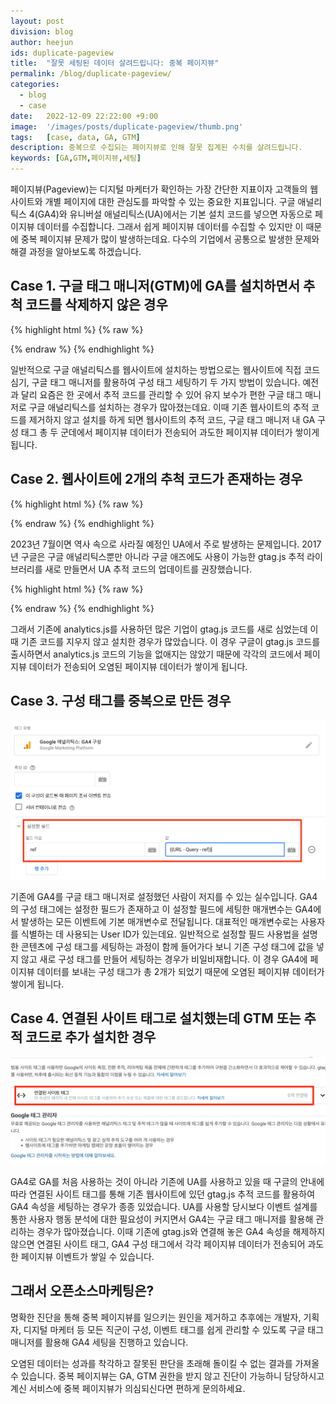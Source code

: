 ```yaml
---
layout: post
division: blog
author: heejun
ids: duplicate-pageview
title:  "잘못 세팅된 데이터 살려드립니다: 중복 페이지뷰"
permalink: /blog/duplicate-pageview/
categories:
  - blog
  - case
date:   2022-12-09 22:22:00 +9:00
image:  '/images/posts/duplicate-pageview/thumb.png'
tags:   [case, data, GA, GTM]
description: 중복으로 수집되는 페이지뷰로 인해 잘못 집계된 수치를 살려드립니다.
keywords: [GA,GTM,페이지뷰,세팅]
---
```


페이지뷰(Pageview)는 디지털 마케터가 확인하는 가장 간단한 지표이자 고객들의 웹사이트와 개별 페이지에 대한 관심도를 파악할 수 있는 중요한 지표입니다. 구글 애널리틱스 4(GA4)와 유니버설 애널리틱스(UA)에서는 기본 설치 코드를 넣으면 자동으로 페이지뷰 데이터를 수집합니다. 그래서 쉽게 페이지뷰 데이터를 수집할 수 있지만 이 때문에 중복 페이지뷰 문제가 많이 발생하는데요. 다수의 기업에서 공통으로 발생한 문제와 해결 과정을 알아보도록 하겠습니다.

## Case 1. 구글 태그 매니저(GTM)에 GA를 설치하면서 추척 코드를 삭제하지 않은 경우

{% highlight html %}
{% raw %}

<!-- Google tag (gtag.js) -->
<script async src="https://www.googletagmanager.com/gtag/js?id=G-XXXXXXXXXX"></script>
<script>
  window.dataLayer = window.dataLayer || [];
  function gtag(){dataLayer.push(arguments);}
  gtag('js', new Date());

  gtag('config', 'G-XXXXXXXXXX');
</script>

{% endraw %}
{% endhighlight %}

일반적으로 구글 애널리틱스를 웹사이트에 설치하는 방법으로는 웹사이트에 직접 코드 심기, 구글 태그 매니저를 활용하여 구성 태그 세팅하기 두 가지 방법이 있습니다. 예전과 달리 요즘은 한 곳에서 추적 코드를 관리할 수 있어 유지 보수가 편한 구글 태그 매니저로 구글 애널리틱스를 설치하는 경우가 많아졌는데요. 이때 기존 웹사이트의 추적 코드를 제거하지 않고 설치를 하게 되면 웹사이트의 추적 코드, 구글 태그 매니저 내 GA 구성 태그 총 두 군데에서 페이지뷰 데이터가 전송되어 과도한 페이지뷰 데이터가 쌓이게 됩니다.

## Case 2. 웹사이트에 2개의 추척 코드가 존재하는 경우

{% highlight html %}
{% raw %}

<!-- Google Analytics -->
<script>
  (function(i,s,o,g,r,a,m){i['GoogleAnalyticsObject']=r;i[r]=i[r]||function(){
  (i[r].q=i[r].q||[]).push(arguments)},i[r].l=1*new Date();a=s.createElement(o),
  m=s.getElementsByTagName(o)[0];a.async=1;a.src=g;m.parentNode.insertBefore(a,m)
  })(window,document,'script','https://www.google-analytics.com/analytics.js','ga');

  ga('create', 'UA-XXXXXXXXXX-1', 'auto');
  ga('send', 'pageview');
</script>
<!-- End Google Analytics -->

{% endraw %}
{% endhighlight %}

2023년 7월이면 역사 속으로 사라질 예정인 UA에서 주로 발생하는 문제입니다. 2017년 구글은 구글 애널리틱스뿐만 아니라 구글 애즈에도 사용이 가능한 gtag.js 추적 라이브러리를 새로 만들면서 UA 추적 코드의 업데이트를 권장했습니다.

{% highlight html %}
{% raw %}

<!-- Google tag (gtag.js) -->
<script async src="https://www.googletagmanager.com/gtag/js?id=UA-XXXXXXXXXX-1"></script>
<script>
  window.dataLayer = window.dataLayer || [];
  function gtag(){dataLayer.push(arguments);}
  gtag('js', new Date());

  gtag('config', 'UA-XXXXXXXXXX-1');
</script>

{% endraw %}
{% endhighlight %}

그래서 기존에 analytics.js를 사용하던 많은 기업이 gtag.js 코드를 새로 심었는데 이때 기존 코드를 지우지 않고 설치한 경우가 많았습니다. 이 경우 구글이 gtag.js 코드를 출시하면서 analytics.js 코드의 기능을 없애지는 않았기 때문에 각각의 코드에서 페이지뷰 데이터가 전송되어 오염된 페이지뷰 데이터가 쌓이게 됩니다.

## Case 3. 구성 태그를 중복으로 만든 경우

![GTM 구성 태그](/images/posts/duplicate-pageview/01.png)

기존에 GA4를 구글 태그 매니저로 설정했던 사람이 저지를 수 있는 실수입니다. GA4의 구성 태그에는 설정한 필드가 존재하고 이 설정할 필드에 세팅한 매개변수는 GA4에서 발생하는 모든 이벤트에 기본 매개변수로 전달됩니다. 대표적인 매개변수로는 사용자를 식별하는 데 사용되는 User ID가 있는데요. 일반적으로 설정할 필드 사용법을 설명한 콘텐츠에 구성 태그를 세팅하는 과정이 함께 들어가다 보니 기존 구성 태그에 값을 넣지 않고 새로 구성 태그를 만들어 세팅하는 경우가 비일비재합니다. 이 경우 GA4에 페이지뷰 데이터를 보내는 구성 태그가 총 2개가 되었기 때문에 오염된 페이지뷰 데이터가 쌓이게 됩니다.

## Case 4. 연결된 사이트 태그로 설치했는데 GTM 또는 추적 코드로 추가 설치한 경우

![연결된 사이트 태그](/images/posts/duplicate-pageview/02.png)

GA4로 GA를 처음 사용하는 것이 아니라 기존에 UA를 사용하고 있을 때 구글의 안내에 따라 연결된 사이트 태그를 통해 기존 웹사이트에 있던 gtag.js 추적 코드를 활용하여 GA4 속성을 세팅하는 경우가 종종 있었습니다. UA를 사용할 당시보다 이벤트 설계를 통한 사용자 행동 분석에 대한 필요성이 커지면서 GA4는 구글 태그 매니저를 활용해 관리하는 경우가 많아졌습니다. 이때 기존에 gtag.js와 연결해 놓은 GA4 속성을 해제하지 않으면 연결된 사이트 태그, GA4 구성 태그에서 각각 페이지뷰 데이터가 전송되어 과도한 페이지뷰 이벤트가 쌓일 수 있습니다.

## 그래서 오픈소스마케팅은?

명확한 진단을 통해 중복 페이지뷰를 일으키는 원인을 제거하고 추후에는 개발자, 기획자, 디지털 마케터 등 모든 직군이 구성, 이벤트 태그를 쉽게 관리할 수 있도록 구글 태그 매니저를 활용해 GA4 세팅을 진행하고 있습니다.

오염된 데이터는 성과를 착각하고 잘못된 판단을 초래해 돌이킬 수 없는 결과를 가져올 수 있습니다. 중복 페이지뷰는 GA, GTM 권한을 받지 않고 진단이 가능하니 담당하시고 계신 서비스에 중복 페이지뷰가 의심되신다면 편하게 문의하세요.
